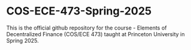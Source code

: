 # COS-ECE-473-Spring-2025
This is the official github repository for the course - Elements of Decentralized Finance (COS/ECE 473) taught at Princeton University in Spring 2025.
